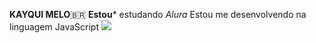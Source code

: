 **KAYQUI MELO**🇧🇷
**Estou*** estudando _Alura_
Estou me desenvolvendo na linguagem JavaScript
![](https://media1.tenor.com/m/UtgQNow3rr0AAAAd/walter-white-breaking-bad.gif)
